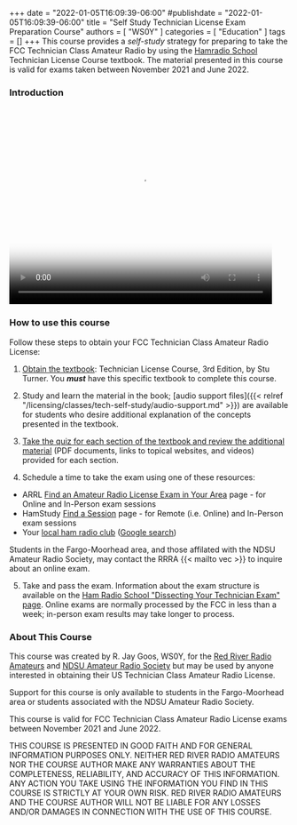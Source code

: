 +++
date = "2022-01-05T16:09:39-06:00"
#publishdate = "2022-01-05T16:09:39-06:00"
title = "Self Study Technician License Exam Preparation Course"
authors = [ "WS0Y" ]
categories = [ "Education" ]
tags = []
+++
This course provides a *self-study* strategy for preparing to take
the FCC Technician Class Amateur Radio by using the [Hamradio
School](https://hamradioschool.com/) Technician License Course textbook.
The material presented in this course is valid for exams taken between
November 2021 and June 2022.

<!--more-->

### Introduction

<video width="474" height="355" controls poster="https://hamradioschool.com/wp-content/uploads/2021/06/TechBookCover2021-199x300-1.png">
  <source src="http://rjaysplace.com/tech-class/Introduction-technician-video.m4v" type="video/mp4">
  <a href="http://rjaysplace.com/tech-class/Introduction-technician-video.m4v">View the video</a>
</video> 

### How to use this course

Follow these steps to obtain your FCC Technician Class Amateur Radio License:

1. [Obtain the textbook](https://hamradioschool.com/ham-radio-study-guides/):
Technician License Course, 3rd Edition, by Stu Turner. You ***must***
have this specific textbook to complete this course.

2. Study and learn the material in the book; [audio support
files]({{< relref "/licensing/classes/tech-self-study/audio-support.md" >}})
are available for students who desire additional explanation of the concepts
presented in the textbook.

3. [Take the quiz for each section of the textbook and review the additional
material](https://hamradioschool.com/tech_media/) (PDF documents, links to topical websites, and videos) provided for
each section.

4. Schedule a time to take the exam using one of these resources:
* ARRL [Find an Amateur Radio License Exam in Your Area](https://www.arrl.org/exam_sessions/) page - for Online and In-Person exam sessions
* HamStudy [Find a Session](https://hamstudy.org/sessions) page - for Remote (i.e. Online) and In-Person exam sessions
* Your [local ham radio club](http://arrl.org/find-a-club) ([Google search](https://www.google.com/search?q=ham+radio+club+near+me))

Students in the Fargo-Moorhead area, and those affilated with the
NDSU Amateur Radio Society, may contact the RRRA {{< mailto vec >}} to
inquire about an online exam.

5. Take and pass the exam. Information about the exam structure is available
on the
[Ham Radio School "Dissecting Your Technician Exam" page](https://hamradioschool.com/dissecting-your-technician-exam/).
Online exams are normally processed by the FCC in less than a week;
in-person exam results may take longer to process.

### About This Course

This course was created by R. Jay Goos, WS0Y, for the
[Red River Radio Amateurs](/) and
[NDSU Amateur Radio Society](https://www.w0hsc.org) but
may be used by anyone interested in obtaining their US
Technician Class Amateur Radio License.

Support for this course is only available to students in the Fargo-Moorhead
area or students associated with the NDSU Amateur Radio Society.

This course is valid for FCC Technician Class Amateur Radio License exams
between November 2021 and June 2022.

THIS COURSE IS PRESENTED IN GOOD FAITH AND FOR GENERAL INFORMATION
PURPOSES ONLY. NEITHER RED RIVER RADIO AMATEURS NOR THE COURSE AUTHOR
MAKE ANY WARRANTIES ABOUT THE COMPLETENESS, RELIABILITY, AND ACCURACY OF
THIS INFORMATION. ANY ACTION YOU TAKE USING THE INFORMATION YOU FIND IN
THIS COURSE IS STRICTLY AT YOUR OWN RISK. RED RIVER RADIO AMATEURS AND
THE COURSE AUTHOR WILL NOT BE LIABLE FOR ANY LOSSES AND/OR DAMAGES IN
CONNECTION WITH THE USE OF THIS COURSE.
